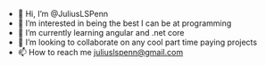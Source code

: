 - 👋 Hi, I’m @JuliusLSPenn
- 👀 I’m interested in being the best I can be at programming
- 🌱 I’m currently learning angular and .net core
- 💞️ I’m looking to collaborate on any cool part time paying projects
- 📫 How to reach me juliuslspenn@gmail.com

<!---
JuliusLSPenn/JuliusLSPenn is a ✨ special ✨ repository because its `README.md` (this file) appears on your GitHub profile.
You can click the Preview link to take a look at your changes.
--->
